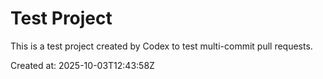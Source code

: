 # Test Project

This is a test project created by Codex to test multi-commit pull requests.

Created at: 2025-10-03T12:43:58Z
